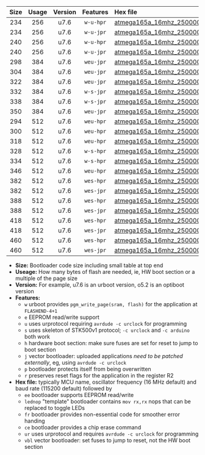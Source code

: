 |Size|Usage|Version|Features|Hex file|
|:-:|:-:|:-:|:-:|:--|
|234|256|u7.6|`w-u-hpr`|[atmega165a_16mhz_250000bps_ur.hex](https://raw.githubusercontent.com/stefanrueger/urboot/main/atmega165a_16mhz_250000bps_ur.hex)|
|234|256|u7.6|`w-u-jpr`|[atmega165a_16mhz_250000bps_ur_vbl.hex](https://raw.githubusercontent.com/stefanrueger/urboot/main/atmega165a_16mhz_250000bps_ur_vbl.hex)|
|240|256|u7.6|`w-u-hpr`|[atmega165a_16mhz_250000bps_lednop_ur.hex](https://raw.githubusercontent.com/stefanrueger/urboot/main/atmega165a_16mhz_250000bps_lednop_ur.hex)|
|240|256|u7.6|`w-u-jpr`|[atmega165a_16mhz_250000bps_lednop_ur_vbl.hex](https://raw.githubusercontent.com/stefanrueger/urboot/main/atmega165a_16mhz_250000bps_lednop_ur_vbl.hex)|
|298|384|u7.6|`weu-jpr`|[atmega165a_16mhz_250000bps_ee_ur_vbl.hex](https://raw.githubusercontent.com/stefanrueger/urboot/main/atmega165a_16mhz_250000bps_ee_ur_vbl.hex)|
|304|384|u7.6|`weu-jpr`|[atmega165a_16mhz_250000bps_ee_lednop_ur_vbl.hex](https://raw.githubusercontent.com/stefanrueger/urboot/main/atmega165a_16mhz_250000bps_ee_lednop_ur_vbl.hex)|
|322|384|u7.6|`weu-jpr`|[atmega165a_16mhz_250000bps_ee_lednop_fr_ur_vbl.hex](https://raw.githubusercontent.com/stefanrueger/urboot/main/atmega165a_16mhz_250000bps_ee_lednop_fr_ur_vbl.hex)|
|332|384|u7.6|`w-s-jpr`|[atmega165a_16mhz_250000bps_vbl.hex](https://raw.githubusercontent.com/stefanrueger/urboot/main/atmega165a_16mhz_250000bps_vbl.hex)|
|338|384|u7.6|`w-s-jpr`|[atmega165a_16mhz_250000bps_lednop_vbl.hex](https://raw.githubusercontent.com/stefanrueger/urboot/main/atmega165a_16mhz_250000bps_lednop_vbl.hex)|
|350|384|u7.6|`weu-jpr`|[atmega165a_16mhz_250000bps_ee_lednop_fr_ce_ur_vbl.hex](https://raw.githubusercontent.com/stefanrueger/urboot/main/atmega165a_16mhz_250000bps_ee_lednop_fr_ce_ur_vbl.hex)|
|294|512|u7.6|`weu-hpr`|[atmega165a_16mhz_250000bps_ee_ur.hex](https://raw.githubusercontent.com/stefanrueger/urboot/main/atmega165a_16mhz_250000bps_ee_ur.hex)|
|300|512|u7.6|`weu-hpr`|[atmega165a_16mhz_250000bps_ee_lednop_ur.hex](https://raw.githubusercontent.com/stefanrueger/urboot/main/atmega165a_16mhz_250000bps_ee_lednop_ur.hex)|
|318|512|u7.6|`weu-hpr`|[atmega165a_16mhz_250000bps_ee_lednop_fr_ur.hex](https://raw.githubusercontent.com/stefanrueger/urboot/main/atmega165a_16mhz_250000bps_ee_lednop_fr_ur.hex)|
|328|512|u7.6|`w-s-hpr`|[atmega165a_16mhz_250000bps.hex](https://raw.githubusercontent.com/stefanrueger/urboot/main/atmega165a_16mhz_250000bps.hex)|
|334|512|u7.6|`w-s-hpr`|[atmega165a_16mhz_250000bps_lednop.hex](https://raw.githubusercontent.com/stefanrueger/urboot/main/atmega165a_16mhz_250000bps_lednop.hex)|
|346|512|u7.6|`weu-hpr`|[atmega165a_16mhz_250000bps_ee_lednop_fr_ce_ur.hex](https://raw.githubusercontent.com/stefanrueger/urboot/main/atmega165a_16mhz_250000bps_ee_lednop_fr_ce_ur.hex)|
|382|512|u7.6|`wes-hpr`|[atmega165a_16mhz_250000bps_ee.hex](https://raw.githubusercontent.com/stefanrueger/urboot/main/atmega165a_16mhz_250000bps_ee.hex)|
|382|512|u7.6|`wes-jpr`|[atmega165a_16mhz_250000bps_ee_vbl.hex](https://raw.githubusercontent.com/stefanrueger/urboot/main/atmega165a_16mhz_250000bps_ee_vbl.hex)|
|388|512|u7.6|`wes-hpr`|[atmega165a_16mhz_250000bps_ee_lednop.hex](https://raw.githubusercontent.com/stefanrueger/urboot/main/atmega165a_16mhz_250000bps_ee_lednop.hex)|
|388|512|u7.6|`wes-jpr`|[atmega165a_16mhz_250000bps_ee_lednop_vbl.hex](https://raw.githubusercontent.com/stefanrueger/urboot/main/atmega165a_16mhz_250000bps_ee_lednop_vbl.hex)|
|418|512|u7.6|`wes-hpr`|[atmega165a_16mhz_250000bps_ee_lednop_fr.hex](https://raw.githubusercontent.com/stefanrueger/urboot/main/atmega165a_16mhz_250000bps_ee_lednop_fr.hex)|
|418|512|u7.6|`wes-jpr`|[atmega165a_16mhz_250000bps_ee_lednop_fr_vbl.hex](https://raw.githubusercontent.com/stefanrueger/urboot/main/atmega165a_16mhz_250000bps_ee_lednop_fr_vbl.hex)|
|460|512|u7.6|`wes-hpr`|[atmega165a_16mhz_250000bps_ee_lednop_fr_ce.hex](https://raw.githubusercontent.com/stefanrueger/urboot/main/atmega165a_16mhz_250000bps_ee_lednop_fr_ce.hex)|
|460|512|u7.6|`wes-jpr`|[atmega165a_16mhz_250000bps_ee_lednop_fr_ce_vbl.hex](https://raw.githubusercontent.com/stefanrueger/urboot/main/atmega165a_16mhz_250000bps_ee_lednop_fr_ce_vbl.hex)|

- **Size:** Bootloader code size including small table at top end
- **Useage:** How many bytes of flash are needed, ie, HW boot section or a multiple of the page size
- **Version:** For example, u7.6 is an urboot version, o5.2 is an optiboot version
- **Features:**
  + `w` urboot provides `pgm_write_page(sram, flash)` for the application at `FLASHEND-4+1`
  + `e` EEPROM read/write support
  + `u` uses urprotocol requiring `avrdude -c urclock` for programming
  + `s` uses skeleton of STK500v1 protocol; `-c urclock` and `-c arduino` both work
  + `h` hardware boot section: make sure fuses are set for reset to jump to boot section
  + `j` vector bootloader: uploaded applications *need to be patched externally*, eg, using `avrdude -c urclock`
  + `p` bootloader protects itself from being overwritten
  + `r` preserves reset flags for the application in the register R2
- **Hex file:** typically MCU name, oscillator frequency (16 MHz default) and baud rate (115200 default) followed by
  + `ee` bootloader supports EEPROM read/write
  + `lednop` "template" bootloader contains `mov rx,rx` nops that can be replaced to toggle LEDs
  + `fr` bootloader provides non-essential code for smoother error handing
  + `ce` bootloader provides a chip erase command
  + `ur` uses urprotocol and requires `avrdude -c urclock` for programming
  + `vbl` vector bootloader: set fuses to jump to reset, not the HW boot section
